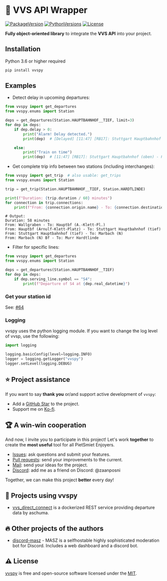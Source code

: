 # 🚂 VVS API Wrapper

[![PackageVersion][package_version_img]][package_version_img]
[![PythonVersions][python_versions_img]][python_versions_img]
[![License][repo_license_img]][repo_license_url]

**Fully object-oriented library** to integrate the **VVS API** into your project.

## Installation

Python 3.6 or higher required

```bash
pip install vvspy
```

## Examples

- Detect delay in upcoming departures:

```python
from vvspy import get_departures
from vvspy.enums import Station

deps = get_departures(Station.HAUPTBAHNHOF__TIEF, limit=3)
for dep in deps:
    if dep.delay > 0:
        print("Alarm! Delay detected.")
        print(dep)  # [Delayed] [11:47] [RB17]: Stuttgart Hauptbahnhof (oben) - Pforzheim Hauptbahnhof

    else:
        print("Train on time")
        print(dep)  # [11:47] [RB17]: Stuttgart Hauptbahnhof (oben) - Pforzheim Hauptbahnhof
```

- Get complete trip info between two stations (including interchanges):

```python
from vvspy import get_trip  # also usable: get_trips
from vvspy.enums import Station

trip = get_trip(Station.HAUPTBAHNHOF__TIEF, Station.HARDTLINDE)

print(f"Duration: {trip.duration / 60} minutes")
for connection in trip.connections:
    print(f"From: {connection.origin.name} - To: {connection.destination.name}")
```

```text
# Output:
Duration: 58 minutes
From: Wallgraben - To: Hauptbf (A.-Klett-Pl.)
From: Hauptbf (Arnulf-Klett-Platz) - To: Stuttgart Hauptbahnhof (tief)
From: Stuttgart Hauptbahnhof (tief) - To: Marbach (N)
From: Marbach (N) Bf - To: Murr Hardtlinde
```

- Filter for specific lines:

```python
from vvspy import get_departures
from vvspy.enums import Station

deps = get_departures(Station.HAUPTBAHNHOF__TIEF)
for dep in deps:
    if dep.serving_line.symbol == "S4":
        print(f"Departure of S4 at {dep.real_datetime}")
```

### Get your station id

See: [#64][station_id_issue_url]

### Logging

vvspy uses the python logging module. If you want to change the log level of vvsp, use the following:

```python
import logging

logging.basicConfig(level=logging.INFO)
logger = logging.getLogger("vvspy")
logger.setLevel(logging.DEBUG)
```

## ⭐️ Project assistance

If you want to say **thank you** or/and support active development of `vvspy`:

- Add a [GitHub Star][repo_url] to the project.
- Support me on [Ko-fi][kofi_url].

## 🏆 A win-win cooperation

And now, I invite you to participate in this project! Let's work **together** to
create the **most useful** tool for all PietSmiet Enjoyers.

- [Issues][repo_issues_url]: ask questions and submit your features.
- [Pull requests][repo_pull_request_url]: send your improvements to the current.
- [Mail][mail_url]: send your ideas for the project.
- [Discord][discord_url]: add me as a friend on Discord: @zaanposni

Together, we can make this project **better** every day!

## 👀 Projects using vvspy

- [vvs_direct_connect][vvs_direct_connect_url] is a dockerized REST service providing departure data by aschuma.

## 🔥 Other projects of the authors

- [discord-masz][discord_masz_url] - MASZ is a selfhostable highly sophisticated moderation bot for Discord. Includes a web dashboard and a discord bot.

## ⚠️ License

[vvspy][repo_url] is free and open-source software licensed under
the [MIT][repo_license_url].

<!-- Repository -->

[repo_url]: https://github.com/zaanposni/vvspy
[repo_issues_url]: https://github.com/zaanposni/vvspy/issues
[repo_pull_request_url]: https://github.com/zaanposni/vvspy/pulls
[repo_license_url]: https://github.com/zaanposni/vvspy/blob/master/LICENSE
[repo_license_img]: https://img.shields.io/badge/license-MIT-red?style=for-the-badge&logo=none

[python_versions_img]: https://img.shields.io/pypi/pyversions/vvspy?style=for-the-badge
[package_version_img]: https://img.shields.io/pypi/v/vvspy?style=for-the-badge

[station_id_issue_url]: https://github.com/zaanposni/vvspy/issues/64

<!-- Author -->

[kofi_url]: https://ko-fi.com/zaanposni
[discord_masz_url]: https://github.com/zaanposni/discord-masz
[mail_url]: mailto:vvspy@zaanposni.com
[discord_url]: https://discord.com

<!-- Projects -->

[vvs_direct_connect_url]: https://github.com/aschuma/vvs_direct_connect
